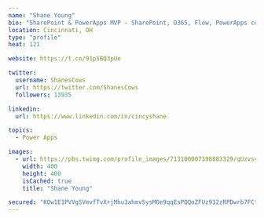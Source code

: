 ```yaml
---
name: "Shane Young"
bio: "SharePoint & PowerApps MVP - SharePoint, O365, Flow, PowerApps consulting? @PowerApps911 | Pure Snark? You found it."
location: Cincinnati, OH
type: "profile"
heat: 121

website: https://t.co/91p5BQ3pUe

twitter:
  username: ShanesCows
  url: https://twitter.com/ShanesCows
  followers: 13935

linkedin:
  url: https://www.linkedin.com/in/cincyshane

topics:
  - Power Apps

images:
  - url: https://pbs.twimg.com/profile_images/713100007398883329/qUzvsvQ3_400x400.jpg
    width: 400
    height: 400
    isCached: true
    title: "Shane Young"

secured: "KOw1E1PVVgSVmvfTvX+jMhu3ahmvSysMOe9qqEsPQQoZFUz932zRPDwrb7FCtjQs2oA/KVpEsy/OOhgSZ9Vzz9MAiL4YIXphMB9zrPsMAuHY+2cGA5L5J7nWjyayVYaz7fTHtYIa8DZtLHBweCdXkzH+WM4+5u2ggRB/VxAEPp/zXdiVIEhA9fwUQPJ/eF/smJ/CqmlZXNc6usIjenx6NDFrPsf4i16U3mR20aDGuR8Q+ogH41a0vWnz7tXDCdDocVDpD4PsGMaXV+bkrLcZQIqRVHKmzycbiFfNBmSUEmQK0gxe+97G3x0T/dVMmDyRCUI9oJgXydaRA6W5/xuKTJiogQDIYYm+yoJHOR30WQUh+E9KQ868UxV1j4DOfDRPmBiUHm0kcSXblNS2Oilw038bdNjKIU44ZIaOs/TS1cs=;9Op+IzL4Bc8WZ98aWfobvw=="
---
```


